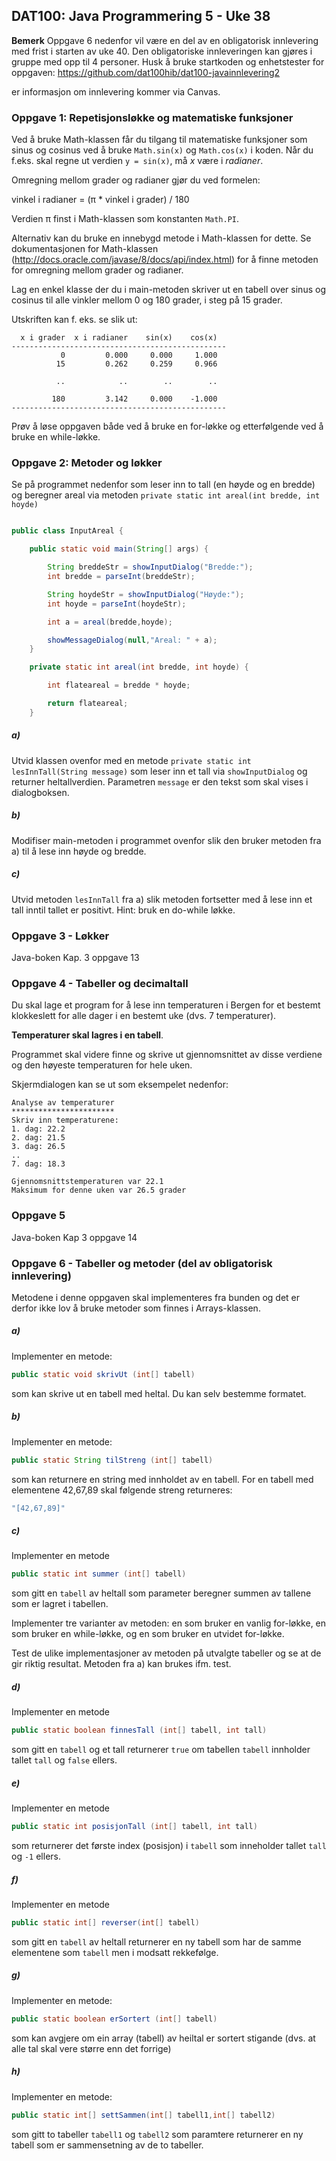 
## DAT100: Java Programmering 5 - Uke 38

**Bemerk** Oppgave 6 nedenfor vil være en del av en obligatorisk innlevering med frist i starten av uke 40. Den obligatoriske innleveringen kan gjøres i gruppe med opp til 4 personer. Husk å bruke startkoden og enhetstester for oppgaven: https://github.com/dat100hib/dat100-javainnlevering2

er informasjon om innlevering kommer via Canvas.

### Oppgave 1: Repetisjonsløkke og matematiske funksjoner

Ved å bruke Math-klassen får du tilgang til matematiske funksjoner som sinus og cosinus ved å bruke `Math.sin(x)` og `Math.cos(x)` i koden. Når du f.eks. skal regne ut verdien `y = sin(x)`, må *x* være i *radianer*.

Omregning mellom grader og radianer gjør du ved formelen:

vinkel i radianer = (π * vinkel i grader) / 180

Verdien π finst i Math-klassen som konstanten `Math.PI`.

Alternativ kan du bruke en innebygd metode i Math-klassen for dette. Se dokumentasjonen for Math-klassen (http://docs.oracle.com/javase/8/docs/api/index.html) for å finne metoden for omregning mellom grader og radianer.

Lag en enkel klasse der du i main-metoden skriver ut en tabell over sinus og cosinus til alle vinkler mellom 0 og 180 grader, i steg på 15 grader.

Utskriften kan f. eks. se slik ut:

```
  x i grader  x i radianer    sin(x)    cos(x)
------------------------------------------------
           0         0.000     0.000     1.000
          15         0.262     0.259     0.966

          ..            ..        ..        ..

         180         3.142     0.000    -1.000
------------------------------------------------
```

Prøv å løse oppgaven både ved å bruke en for-løkke og etterfølgende ved å bruke en while-løkke.

### Oppgave 2: Metoder og løkker

Se på programmet nedenfor som leser inn to tall (en høyde og en bredde) og beregner areal via metoden `private static int areal(int bredde, int hoyde)`

```java

public class InputAreal {

	public static void main(String[] args) {

		String breddeStr = showInputDialog("Bredde:");
		int bredde = parseInt(breddeStr);

		String hoydeStr = showInputDialog("Høyde:");
		int hoyde = parseInt(hoydeStr);

		int a = areal(bredde,hoyde);

		showMessageDialog(null,"Areal: " + a);
	}

	private static int areal(int bredde, int hoyde) {

		int flateareal = bredde * hoyde;

		return flateareal;
	}

```

##### a)

Utvid klassen ovenfor med en metode `private static int lesInnTall(String message)` som leser inn et tall via `showInputDialog` og returner heltallverdien. Parametren `message` er den tekst som skal vises i dialogboksen.

##### b)

Modifiser main-metoden i programmet ovenfor slik den bruker metoden fra a) til å lese inn høyde og bredde.

##### c)

Utvid metoden `lesInnTall` fra a) slik metoden fortsetter med å lese inn et tall inntil tallet er positivt. Hint: bruk en do-while løkke.

### Oppgave 3 - Løkker

Java-boken Kap. 3 oppgave 13

### Oppgave 4 - Tabeller og decimaltall

Du skal lage et program for å lese inn temperaturen i Bergen for et bestemt klokkeslett for alle dager i en bestemt uke (dvs. 7 temperaturer).

**Temperaturer skal lagres i en tabell**.

Programmet skal videre finne og skrive ut gjennomsnittet av disse verdiene og den høyeste temperaturen for hele uken.

Skjermdialogen kan se ut som eksempelet nedenfor:

```
Analyse av temperaturer
***********************     
Skriv inn temperaturene:
1. dag: 22.2
2. dag: 21.5
3. dag: 26.5
..
7. dag: 18.3

Gjennomsnittstemperaturen var 22.1
Maksimum for denne uken var 26.5 grader
```

### Oppgave 5

Java-boken Kap 3 oppgave 14

### Oppgave 6 - Tabeller og metoder (del av obligatorisk innlevering)

Metodene i denne oppgaven skal implementeres fra bunden og det er derfor ikke lov å bruke metoder som finnes i Arrays-klassen.

##### a)

Implementer en metode:

```java
public static void skrivUt (int[] tabell)
```

som kan skrive ut en tabell med heltal. Du kan selv bestemme formatet.

##### b)

Implementer en metode:

```java
public static String tilStreng (int[] tabell)
```

som kan returnere en string med innholdet av en tabell. For en tabell med elementene 42,67,89 skal følgende streng returneres:

```java
"[42,67,89]"
```

##### c)

Implementer en metode

```java
public static int summer (int[] tabell)
```

som gitt en `tabell` av heltall som parameter beregner summen av tallene som er lagret i tabellen.

Implementer tre varianter av metoden: en som bruker en vanlig for-løkke, en som bruker en while-løkke, og en som bruker en utvidet for-løkke.

Test de ulike implementasjoner av metoden på utvalgte tabeller og se at de gir riktig resultat. Metoden fra a) kan brukes ifm. test.

##### d)

Implementer en metode

```java
public static boolean finnesTall (int[] tabell, int tall)
```

som gitt en `tabell` og et tall returnerer `true` om tabellen `tabell` innholder tallet `tall` og `false` ellers.

##### e)

Implementer en metode

```java
public static int posisjonTall (int[] tabell, int tall)
```

som returnerer det første index (posisjon) i `tabell` som inneholder tallet `tall` og `-1` ellers.

##### f)

Implementer en metode

```java
public static int[] reverser(int[] tabell)
```

som gitt en `tabell` av heltall returnerer en ny tabell som har de samme elementene som `tabell` men i modsatt rekkefølge.

##### g)

Implementer en metode:

```java
public static boolean erSortert (int[] tabell)
```

som kan avgjere om ein array (tabell) av heiltal er sortert stigande (dvs. at alle tal skal vere større enn det forrige)

##### h)

Implementer en metode:

```java
public static int[] settSammen(int[] tabell1,int[] tabell2)
```

som gitt to tabeller `tabell1` og `tabell2` som paramtere returnerer en ny tabell som er sammensetning av de to tabeller.
